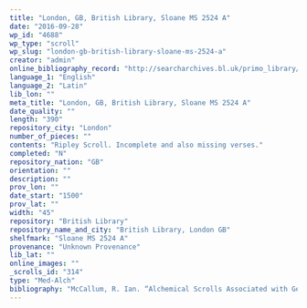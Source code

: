 ```yaml
---
title: "London, GB, British Library, Sloane MS 2524 A"
date: "2016-09-28"
wp_id: "4688"
wp_type: "scroll"
wp_slug: "london-gb-british-library-sloane-ms-2524-a"
creator: "admin"
online_bibliography_record: "http://searcharchives.bl.uk/primo_library/libweb/action/display.do?dscnt=1&elementId=1&vl(1UI0)=contains&recIdxs=1&frbrVersion=&vl(1UI2)=contains&tab=local&dstmp=1404741842802&srt=rank&mode=Advanced&indx=2&renderMode=poppedOut&vl(4961882UI2)=any&vl(freeText0)=sloane+2524&fn=search&vl(2604854UI1)=any&vid=IAMS_VU2&vl(freeText2)=&vl(1UI1)=contains&frbg=&displayMode=full&ct=display&dum=true&recIds=IAMS040-002114892&doc=IAMS040-002114892&Submit=Search&vl(2126785UI0)=issn&vl(freeText1)=&tabs=detailsTab&fromLogin=true&fromLogin=true"
language_1: "English"
language_2: "Latin"
lib_lon: ""
meta_title: "London, GB, British Library, Sloane MS 2524 A"
date_quality: ""
length: "390"
repository_city: "London"
number_of_pieces: ""
contents: "Ripley Scroll. Incomplete and also missing verses."
completed: "N"
repository_nation: "GB"
orientation: ""
description: ""
prov_lon: ""
date_start: "1500"
prov_lat: ""
width: "45"
repository: "British Library"
repository_name_and_city: "British Library, London GB"
shelfmark: "Sloane MS 2524 A"
provenance: "Unknown Provenance"
lib_lat: ""
online_images: ""
_scrolls_id: "314"
type: "Med-Alch"
bibliography: "McCallum, R. Ian. “Alchemical Scrolls Associated with George Ripley.” In Mystical Metal of Gold, edited by Stanton J. Linden, 161–88. New York: AMS Press, 2007."
---
```



